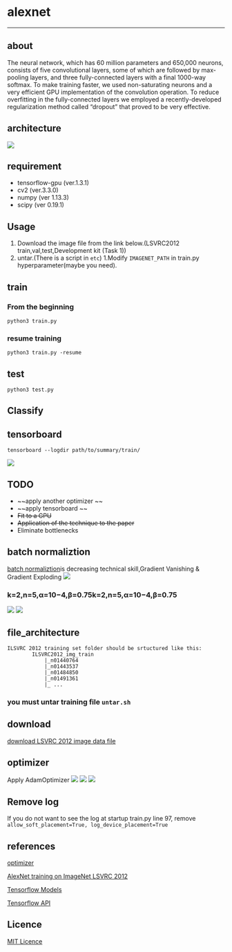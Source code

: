 # alexnet
___

## about

The neural network, which has 60 million parameters and 650,000 neurons, consists
of five convolutional layers, some of which are followed by max-pooling layers,
and three fully-connected layers with a final 1000-way softmax. To make training
faster, we used non-saturating neurons and a very efficient GPU implementation
of the convolution operation. To reduce overfitting in the fully-connected
layers we employed a recently-developed regularization method called “dropout”
that proved to be very effective.

## architecture
![](https://kratzert.github.io/images/finetune_alexnet/alexnet.png)

## requirement

* tensorflow-gpu (ver.1.3.1)
* cv2 (ver.3.3.0)
* numpy (ver 1.13.3)
* scipy (ver 0.19.1)


## Usage
1. Download the image file from the link below.(LSVRC2012 train,val,test,Development kit (Task 1))
1. untar.(There is a script in `etc`)
1.Modify  `IMAGENET_PATH` in train.py hyperparameter(maybe you need).

## train

### From the beginning

```
python3 train.py
```

### resume training

```
python3 train.py -resume
```

## test

```
python3 test.py
```

## Classify


## tensorboard

```
tensorboard --logdir path/to/summary/train/
```

![](https://galoismilk.org/storage/etc/graph-large_attrs_key=_too_large_attrs&limit_attr_size=1024&run=.png)


## TODO

* ~~apply another optimizer ~~
* ~~apply tensorboard ~~
* ~~Fit to a GPU~~
* ~~Application of the technique to the paper~~
* Eliminate bottlenecks



## batch normaliztion

[batch normaliztion](https://arxiv.org/abs/1502.03167)is decreasing technical skill,Gradient Vanishing & Gradient Exploding
![](http://nmhkahn.github.io/assets/Casestudy-CNN/alex-norm1.png)


### k=2,n=5,α=10−4,β=0.75k=2,n=5,α=10−4,β=0.75

 ![](https://shuuki4.files.wordpress.com/2016/01/bn1.png)
 ![](https://shuuki4.files.wordpress.com/2016/01/bn2.png)

## file_architecture

```
ILSVRC 2012 training set folder should be srtuctured like this:
		ILSVRC2012_img_train
			|_n01440764
			|_n01443537
			|_n01484850
			|_n01491361
			|_ ...
```    

### you must untar training file `untar.sh`


## download

[download LSVRC 2012 image data file](http://www.image-net.org/challenges/LSVRC/2012/nonpub-downloads)

## optimizer

Apply AdamOptimizer
![](http://i.imgur.com/2dKCQHh.gif?1)
![](http://i.imgur.com/pD0hWu5.gif?1)
![](http://i.imgur.com/NKsFHJb.gif?1)

## Remove log

If you do not want to see the log at startup
train.py line 97, remove `allow_soft_placement=True, log_device_placement=True`

## references

[optimizer](http://ruder.io/optimizing-gradient-descent/)

[AlexNet training on ImageNet LSVRC 2012](https://github.com/dontfollowmeimcrazy/imagenet)

[Tensorflow Models](https://github.com/tensorflow/models)

[Tensorflow API](https://www.tensorflow.org/versions/r1.2/api_docs/)

## Licence

[MIT Licence](LICENSE)
